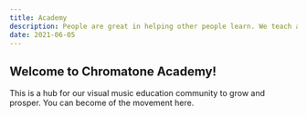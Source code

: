 ```yaml
---
title: Academy
description: People are great in helping other people learn. We teach and inspire diving deep on music.
date: 2021-06-05
---
```


<script setup>
import { data } from '../db/academy.data'
</script>

<ProgramList class="mb-8" :programs="data?.programs"/>

## Welcome to Chromatone Academy!

This is a hub for our visual music education community to grow and prosper. You can become of the movement here.

<MainPage />

